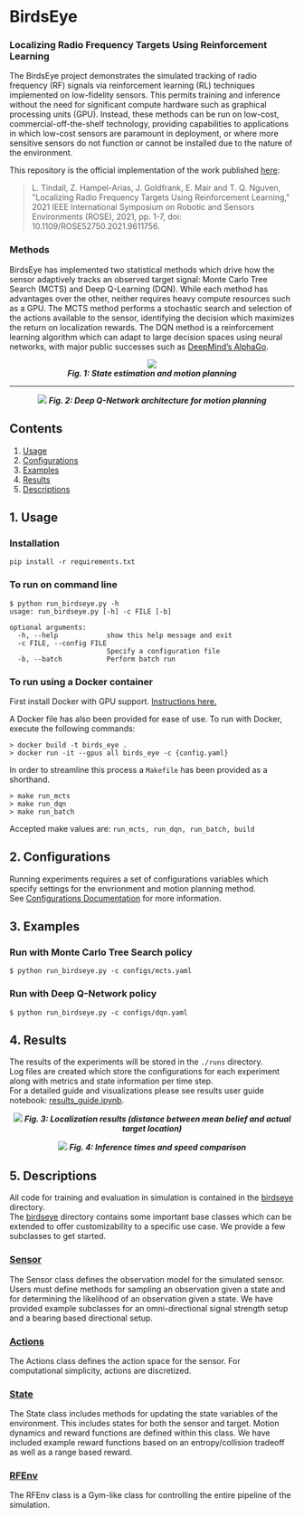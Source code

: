 # BirdsEye

### Localizing Radio Frequency Targets Using Reinforcement Learning
The BirdsEye project demonstrates the simulated
tracking of radio frequency (RF) signals via
reinforcement learning (RL) techniques implemented
on low-fidelity sensors. 
This permits training and inference without the need
for significant compute hardware such as graphical
processing units (GPU).
Instead, these methods can
be run on low-cost, commercial-off-the-shelf
technology, providing capabilities to applications in
which low-cost sensors are paramount in
deployment, or where more sensitive sensors do not
function or cannot be installed due to the nature of
the environment.

This repository is the official implementation of the work published [here](https://doi.org/10.1109/ROSE52750.2021.9611756): 
> L. Tindall, Z. Hampel-Arias, J. Goldfrank, E. Mair and T. Q. Nguven, "Localizing Radio Frequency Targets Using Reinforcement Learning," 2021 IEEE International Symposium on Robotic and Sensors Environments (ROSE), 2021, pp. 1-7, doi: 10.1109/ROSE52750.2021.9611756.


### Methods
BirdsEye has implemented two statistical methods which drive how the sensor adaptively
tracks an observed target signal: Monte Carlo Tree Search (MCTS) and Deep Q-Learning
(DQN). While each method has advantages over the other, neither requires heavy
compute resources such as a GPU. The MCTS method performs a stochastic search and
selection of the actions available to the sensor, identifying the decision which maximizes
the return on localization rewards. The DQN method is a reinforcement learning algorithm
which can adapt to large decision spaces using neural networks, with major public
successes such as [DeepMind’s AlphaGo](https://deepmind.com/research/case-studies/alphago-the-story-so-far).

<p align="center">
  <img src="data/example.gif" /> <br>
  <em align = "center"><b>Fig. 1: State estimation and motion planning</b></em>
</p>

___

<p align="center">
  <img src="data/arch2.png" />   
  <em align = "center"><b>Fig. 2: Deep Q-Network architecture for motion planning</b></em>
</p>

## Contents
1. [Usage](#1-usage)
2. [Configurations](#2-configurations)
3. [Examples](#3-examples)
4. [Results](#4-results)
5. [Descriptions](#5-descriptions)

## 1. Usage
### Installation 
```
pip install -r requirements.txt
```

### To run on command line
```
$ python run_birdseye.py -h 
usage: run_birdseye.py [-h] -c FILE [-b]

optional arguments:
  -h, --help            show this help message and exit
  -c FILE, --config FILE
                        Specify a configuration file
  -b, --batch           Perform batch run
```

### To run using a Docker container
First install Docker with GPU support. [Instructions here.](https://docs.nvidia.com/datacenter/cloud-native/container-toolkit/install-guide.html)

A Docker file has also been provided for ease of use. To run with Docker, execute the following commands:
```
> docker build -t birds_eye .
> docker run -it --gpus all birds_eye -c {config.yaml}
```
In order to streamline this process a `Makefile` has been provided as a shorthand. 
```
> make run_mcts
> make run_dqn
> make run_batch
```
Accepted make values are: `run_mcts, run_dqn, run_batch, build`


## 2. Configurations 
Running experiments requires a set of configurations variables which specify settings for the envrionment and motion planning method.  
See [Configurations Documentation](docs/CONFIGS.md) for more information. 


## 3. Examples
### Run with Monte Carlo Tree Search policy
```
$ python run_birdseye.py -c configs/mcts.yaml 
```
### Run with Deep Q-Network policy 
```
$ python run_birdseye.py -c configs/dqn.yaml 
```

## 4. Results
The results of the experiments will be stored in the `./runs` directory.   
Log files are created which store the configurations for each experiment along with metrics and state information per time step.   
For a detailed guide and visualizations please see results user guide notebook: [results_guide.ipynb](results_guide.ipynb).

<p align="center">
  <img src="data/results_example.png" />   
  <em align = "center"><b>Fig. 3: Localization results (distance between mean belief and actual target location)</b></em>
</p>

<p align="center">
  <img src="data/speedup.png" />   
  <em align = "center"><b>Fig. 4: Inference times and speed comparison</b></em>
</p>



## 5. Descriptions
All code for training and evaluation in simulation is contained in the [birdseye](birdseye) directory.  
The [birdseye](birdseye) directory contains some important base classes which can be extended to offer customizability to a specific use case. We provide a few subclasses to get started. 

### [Sensor](birdseye/sensor.py)
The Sensor class defines the observation model for the simulated sensor. Users must define methods for sampling an observation given a state and for determining the likelihood of an observation given a state. We have provided example subclasses for an omni-directional signal strength setup and a bearing based directional setup. 

### [Actions](birdseye/actions.py)
The Actions class defines the action space for the sensor. For computational simplicity, actions are discretized. 

### [State](birdseye/state.py)
The State class includes methods for updating the state variables of the environment. This includes states for both the sensor and target. Motion dynamics and reward functions are defined within this class. We have included example reward functions based on an entropy/collision tradeoff as well as a range based reward. 

### [RFEnv](birdseye/env.py)
The RFEnv class is a Gym-like class for controlling the entire pipeline of the simulation. 

